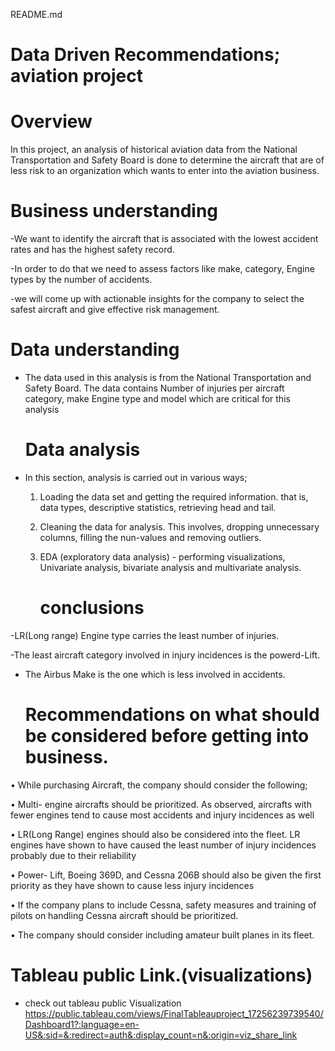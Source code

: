 README.md
   
  # Data Driven Recommendations; aviation project

  # Overview
In this project, an analysis of historical aviation data from the National Transportation and Safety Board is done to determine the aircraft that are of less risk to an organization which wants to enter into the aviation business.

   # Business understanding
   
-We want to identify the aircraft that is associated with the lowest accident rates and has the highest safety record.

-In order to do that we need to assess factors like make, category, Engine types by the number of accidents. 

-we will come up with actionable insights for the company to select the safest aircraft and give effective risk management.

  # Data understanding
- The data used in this analysis is from the National Transportation and Safety Board. The data contains Number of injuries per aircraft category, make Engine type and model which are critical for this analysis
           
   # Data analysis
- In this section, analysis is carried out in various ways;
  1. Loading the data set and getting the required information. that is, data types, descriptive statistics, retrieving head and tail.

  2. Cleaning the data for analysis. This involves, dropping unnecessary columns, filling the nun-values and removing outliers.

  4. EDA (exploratory data analysis) - performing visualizations, Univariate analysis, bivariate analysis and multivariate analysis.

     # conclusions
-LR(Long range) Engine type  carries the least number of injuries.

-The least aircraft category involved in injury incidences is the powerd-Lift.

- The Airbus Make is the one which is less involved in accidents.

    # Recommendations on what should be considered before getting into business.
• While purchasing Aircraft, the company should consider the following;

• Multi- engine aircrafts should be prioritized. As observed, aircrafts with fewer engines tend to cause most accidents and injury incidences as well

• LR(Long Range) engines should also be considered into the fleet. LR engines have shown to have caused the least number of injury incidences probably due to their reliability

• Power- Lift, Boeing 369D, and Cessna 206B should also be given the first priority as they have shown to cause less injury incidences

• If the company plans to include Cessna, safety measures and training of pilots on handling Cessna aircraft should be prioritized.

• The company should consider including amateur built planes in its fleet.

   # Tableau public Link.(visualizations)
   
- check out tableau public Visualization https://public.tableau.com/views/FinalTableauproject_17256239739540/Dashboard1?:language=en-US&:sid=&:redirect=auth&:display_count=n&:origin=viz_share_link 
